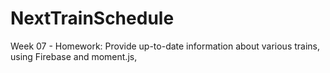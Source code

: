 # NextTrainSchedule
Week 07 - Homework: Provide up-to-date information about various trains, using Firebase and moment.js, 
